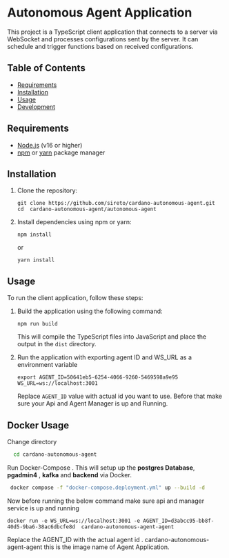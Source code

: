 # Autonomous Agent Application

This project is a TypeScript client application that connects to a server via WebSocket and processes configurations sent by the server. It can schedule and trigger functions based on received configurations.

## Table of Contents

-   [Requirements](#requirements)
-   [Installation](#installation)
-   [Usage](#usage)
-   [Development](#development)

## Requirements

-   [Node.js](https://nodejs.org/) (v16 or higher)
-   [npm](https://www.npmjs.com/) or [yarn](https://yarnpkg.com/) package manager

## Installation

1. Clone the repository:

    ```shell
    git clone https://github.com/sireto/cardano-autonomous-agent.git
    cd  cardano-autonomous-agent/autonomous-agent
    ```

2. Install dependencies using npm or yarn:

    ```shell
    npm install
    ```

    or

    ```shell
    yarn install
    ```

## Usage

To run the client application, follow these steps:

1. Build the application using the following command:

    ```shell
    npm run build
    ```

    This will compile the TypeScript files into JavaScript and place the output in the `dist` directory.

2. Run the application with exporting agent ID and WS_URL as a environment variable

    ```shell
    export AGENT_ID=50641eb5-6254-4066-9260-5469598a9e95  WS_URL=ws://localhost:3001

    ```

    Replace `AGENT_ID` value with actual id you want to use.
    Before that make sure your Api and Agent Manager is up and Running.

## Docker Usage

Change directory

```bash
  cd cardano-autonomous-agent
```

Run Docker-Compose . This will setup up the **postgres Database**, **pgadmin4** , **kafka** and **backend** via Docker.

```bash
 docker compose -f "docker-compose.deployment.yml" up --build -d
```

Now before running the below command make sure api and manager service is up and running

```shell
docker run -e WS_URL=ws://localhost:3001 -e AGENT_ID=d3abcc95-bb8f-40d5-9ba6-38ac6dbcfe8d  cardano-autonomous-agent-agent

```

Replace the AGENT_ID with the actual agent id .
cardano-autonomous-agent-agent this is the image name of Agent Application.
